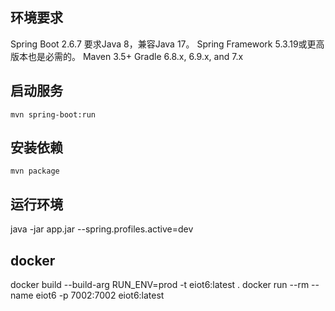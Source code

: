 ## 环境要求

Spring Boot 2.6.7 要求Java 8，兼容Java 17。
Spring Framework 5.3.19或更高版本也是必需的。
Maven	3.5+
Gradle	6.8.x, 6.9.x, and 7.x

## 启动服务
```
mvn spring-boot:run
```

## 安装依赖
```
mvn package
```

## 运行环境
java -jar app.jar --spring.profiles.active=dev

## docker
docker build --build-arg RUN_ENV=prod -t eiot6:latest .
docker run --rm --name eiot6 -p 7002:7002 eiot6:latest

